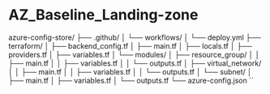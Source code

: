 # AZ_Baseline_Landing-zone
azure-config-store/
├── .github/
│   └── workflows/
│       └── deploy.yml
├── terraform/
│   ├── backend_config.tf
│   ├── main.tf
│   ├── locals.tf
│   ├── providers.tf
│   ├── variables.tf
│   └── modules/
│       ├── resource_group/
│       │   ├── main.tf
│       │   ├── variables.tf
│       │   └── outputs.tf
│       ├── virtual_network/
│       │   ├── main.tf
│       │   ├── variables.tf
│       │   └── outputs.tf
│       └── subnet/
│           ├── main.tf
│           ├── variables.tf
│           └── outputs.tf
└── azure-config.json
``

